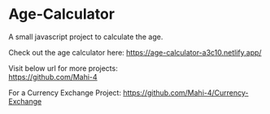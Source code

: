# Age-Calculator

A small javascript project to calculate the age.

Check out the age calculator here:
https://age-calculator-a3c10.netlify.app/

Visit below url for more projects:  
https://github.com/Mahi-4

For a Currency Exchange Project:
https://github.com/Mahi-4/Currency-Exchange
